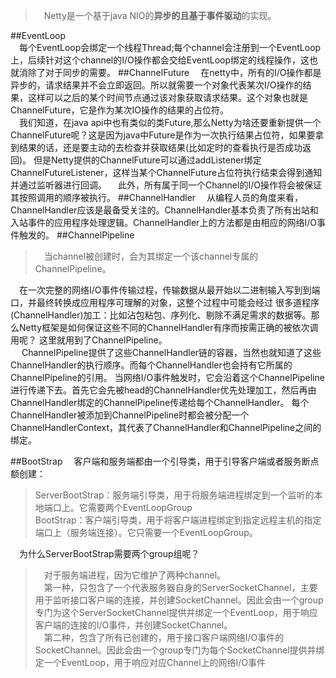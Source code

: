 >&emsp;Netty是一个基于java NIO的**异步的且基于事件驱动**的实现。

##EventLoop  
&emsp;每个EventLoop会绑定一个线程Thread;每个channel会注册到一个EventLoop上，后续针对这个channel的I/O操作都会交给EventLoop绑定的线程操作，这也就消除了对于同步的需要。
##ChannelFuture
&emsp;在netty中，所有的I/O操作都是异步的，请求结果并不会立即返回。所以就需要一个对象代表某次I/O操作的结果，这样可以之后的某个时间节点通过该对象获取请求结果。这个对象也就是ChannelFuture，它是作为某次IO操作的结果的占位符。<br>
&emsp;我们知道，在java api中也有类似的类Future,那么Netty为啥还要重新提供一个ChannelFuture呢？这是因为java中Future是作为一次执行结果占位符，如果要拿到结果的话，还是要主动的去检查并获取结果(比如定时的查看执行是否成功返回)。
但是Netty提供的ChannelFuture可以通过addListener绑定ChannelFutureListener，这样当某个ChannelFuture占位符执行结束会得到通知并通过监听器进行回调。
&emsp;此外，所有属于同一个Channel的I/O操作将会被保证其按照调用的顺序被执行。
##ChannelHandler
&emsp;从编程人员的角度来看，ChannelHandler应该是最备受关注的。ChannelHandler基本负责了所有出站和入站事件的应用程序处理逻辑。ChannelHandler上的方法都是由相应的网络I/O事件触发的。
##ChannelPipeline
>&emsp;当channel被创建时，会为其绑定一个该channel专属的ChannelPipeline。<br>

&emsp;在一次完整的网络I/O事件传输过程，传输数据从最开始以二进制输入写到到端口，并最终转换成应用程序可理解的对象，这整个过程中可能会经过
很多道程序(ChannelHandler)加工：比如沾包粘包、序列化、剔除不满足需求的数据等。那么Netty框架是如何保证这些不同的ChannelHandler有序而按需正确的被依次调用呢？
这里就用到了ChannelPipeline。<br>
&emsp; ChannelPipeline提供了这些ChannelHandler链的容器，当然也就知道了这些ChannelHandler的执行顺序。而每个ChannelHandler也会持有它所属的 ChannelPipeline的引用。
当网络I/O事件触发时，它会沿着这个ChannelPipeline进行传递下去。首先它会先被head的ChannelHandler优先处理加工，然后再由ChannelHandler绑定的ChannelPipeline传递给每个ChannelHandler。
每个ChannelHandler被添加到ChannelPipeline时都会被分配一个ChannelHandlerContext，其代表了ChannelHandler和ChannelPipeline之间的绑定。

##BootStrap
&emsp;客户端和服务端都由一个引导类，用于引导客户端或者服务断点额创建：
>ServerBootStrap：服务端引导类，用于将服务端进程绑定到一个监听的本地端口上。它需要两个EventLoopGroup<br>
>BootStrap：客户端引导类，用于将客户端进程绑定到指定远程主机的指定端口上（服务端连接）。它只需要一个EventLoopGroup。<br>

&emsp;为什么ServerBootStrap需要两个group组呢？<br>
>&emsp;对于服务端进程，因为它维护了两种channel。<br>
&emsp;第一种，只包含了一个代表服务器自身的ServerSocketChannel，主要用于监听接口客户端的连接，并创建SocketChannel。因此会由一个group专门为这个ServerSocketChannel提供并绑定一个EventLoop，用于响应客户端的连接的I/O事件，并创建SocketChannel。<br>
&emsp;第二种，包含了所有已创建的，用于接口客户端网络I/O事件的SocketChannel。因此会由一个group专门为每个SocketChannel提供并绑定一个EventLoop，用于响应对应Channel上的网络I/O事件
